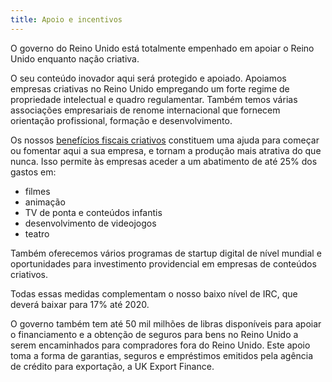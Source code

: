 ```yaml
---
title: Apoio e incentivos 
---
```

O governo do Reino Unido está totalmente empenhado em apoiar o Reino Unido enquanto nação criativa.

O seu conteúdo inovador aqui será protegido e apoiado. Apoiamos empresas criativas no Reino Unido empregando um forte regime de propriedade intelectual e quadro regulamentar.  Também temos várias associações empresariais de renome internacional que fornecem orientação profissional, formação e desenvolvimento.

Os nossos [benefícios fiscais criativos](https://www.gov.uk/guidance/corporation-tax-creative-industry-tax-reliefs) constituem uma ajuda para começar ou fomentar aqui a sua empresa, e tornam a produção mais atrativa do que nunca.  Isso permite às empresas aceder a um abatimento de até 25% dos gastos em:

- filmes
- animação
- TV de ponta e conteúdos infantis
- desenvolvimento de videojogos
- teatro 

Também oferecemos vários programas de startup digital de nível mundial e oportunidades para investimento providencial em empresas de conteúdos criativos.

Todas essas medidas complementam o nosso baixo nível de IRC, que deverá baixar para 17% até 2020.

O governo também tem até 50 mil milhões de libras disponíveis para apoiar o financiamento e a obtenção de seguros para bens no Reino Unido a serem encaminhados para compradores fora do Reino Unido. Este apoio toma a forma de garantias, seguros e empréstimos emitidos pela agência de crédito para exportação, a UK Export Finance.